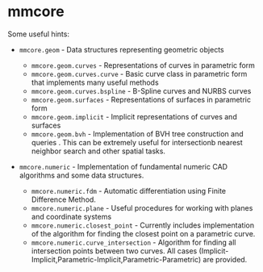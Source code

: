 # mmcore

Some useful hints:
- `mmcore.geom` - Data structures representing geometric objects
  - `mmcore.geom.curves` - Representations of curves in parametric form
  - `mmcore.geom.curves.curve` - Basic curve class in parametric form that implements many useful methods
  - `mmcore.geom.curves.bspline` - B-Spline curves and NURBS curves
  - `mmcore.geom.surfaces` - Representations of surfaces in parametric form
  - `mmcore.geom.implicit` - Implicit representations of curves and surfaces  
  - `mmcore.geom.bvh` - Implementation of BVH tree construction and queries . This can be extremely useful for intersectionb nearest neighbor search and other spatial tasks. 

- `mmcore.numeric` - Implementation of fundamental numeric CAD algorithms and some data structures. 
  - `mmcore.numeric.fdm` - Automatic differentiation using Finite Difference Method.
  - `mmcore.numeric.plane` - Useful procedures for working with planes and coordinate systems
  - `mmcore.numeric.closest_point` - Currently includes implementation of the algorithm for finding the closest point on a parametric curve.
  - `mmcore.numeric.curve_intersection` - Algorithm for finding all intersection points between two curves. All cases (Implicit-Implicit,Parametric-Implicit,Parametric-Parametric) are provided.


